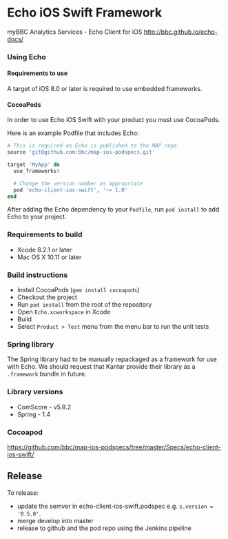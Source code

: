 # Echo iOS Swift Framework
myBBC Analytics Services - Echo Client for iOS http://bbc.github.io/echo-docs/

### Using Echo

#### Requirements to use
A target of iOS 8.0 or later is required to use embedded frameworks.

#### CocoaPods
In order to use Echo iOS Swift with your product you must use CocoaPods.

Here is an example Podfile that includes Echo:
```ruby
# This is required as Echo is published to the MAP repo
source 'git@github.com:bbc/map-ios-podspecs.git'

target 'MyApp' do
  use_frameworks!

  # Change the version number as appropriate
  pod 'echo-client-ios-swift', '~> 1.0'
end
```
After adding the Echo dependency to your `Podfile`, run `pod install` to add Echo to your project.

### Requirements to build
- Xcode 8.2.1 or later
- Mac OS X 10.11 or later

### Build instructions
- Install CocoaPods (`gem install cocoapods`)
- Checkout the project
- Run `pod install` from the root of the repository
- Open `Echo.xcworkspace` in Xcode
- Build
- Select `Product > Test` menu from the menu bar to run the unit tests

### Spring library
The Spring library had to be manually repackaged as a framework for use with Echo. We should request that Kantar provide their library as a `.framework` bundle in future.

### Library versions
- ComScore - v5.8.2
- Spring - 1.4

### Cocoapod
https://github.com/bbc/map-ios-podspecs/tree/master/Specs/echo-client-ios-swift/

## Release

To release:
- update the semver in echo-client-ios-swift.podspec e.g. `s.version = '0.5.0'`.
- merge develop into master
- release to github and the pod repo using the Jenkins pipeline

